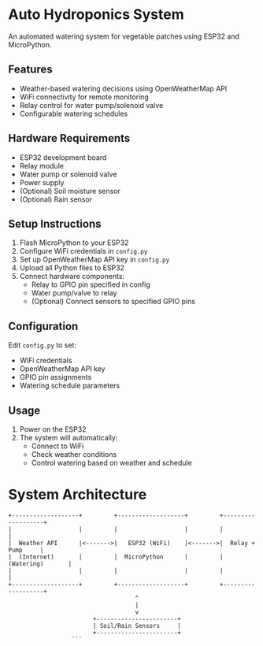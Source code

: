 # Auto Hydroponics System

An automated watering system for vegetable patches using ESP32 and MicroPython.

## Features

- Weather-based watering decisions using OpenWeatherMap API
- WiFi connectivity for remote monitoring
- Relay control for water pump/solenoid valve
- Configurable watering schedules

## Hardware Requirements

- ESP32 development board
- Relay module
- Water pump or solenoid valve
- Power supply
- (Optional) Soil moisture sensor
- (Optional) Rain sensor

## Setup Instructions

1. Flash MicroPython to your ESP32
2. Configure WiFi credentials in `config.py`
3. Set up OpenWeatherMap API key in `config.py`
4. Upload all Python files to ESP32
5. Connect hardware components:
   - Relay to GPIO pin specified in config
   - Water pump/valve to relay
   - (Optional) Connect sensors to specified GPIO pins

## Configuration

Edit `config.py` to set:
- WiFi credentials
- OpenWeatherMap API key
- GPIO pin assignments
- Watering schedule parameters

## Usage

1. Power on the ESP32
2. The system will automatically:
   - Connect to WiFi
   - Check weather conditions
   - Control watering based on weather and schedule


# System Architecture

```text
+-------------------+         +-------------------+         +-------------------+
|                   |         |                   |         |                   |
|  Weather API      |<------->|   ESP32 (WiFi)    |<------->|  Relay + Pump     |
|  (Internet)       |         |  MicroPython      |         |  (Watering)       |
|                   |         |                   |         |                   |
+-------------------+         +-------------------+         +-------------------+
                                    ^
                                    |
                                    v
                        +-----------------------+
                        | Soil/Rain Sensors     |
                        +-----------------------+
                  ```

